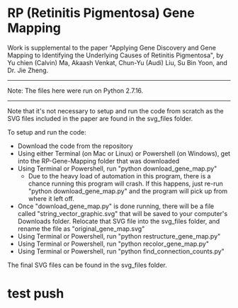 # RP (Retinitis Pigmentosa) Gene Mapping
Work is supplemental to the paper "Applying Gene Discovery and Gene Mapping to Identifying the Underlying Causes of Retinitis Pigmentosa", by Yu chien (Calvin) Ma, Akaash Venkat, Chun-Yu (Audi) Liu, Su Bin Yoon, and Dr. Jie Zheng.

- - - -

Note: The files here were run on Python 2.7.16.

- - - -

Note that it's not necessary to setup and run the code from scratch as the SVG files included in the paper are found in the svg_files folder.


To setup and run the code:

* Download the code from the repository
* Using either Terminal (on Mac or Linux) or Powershell (on Windows), get into the RP-Gene-Mapping folder that was downloaded
* Using Terminal or Powershell, run "python download_gene_map.py"
    * Due to the heavy load of automation in this program, there is a chance running this program will crash. If this happens, just re-run "python download_gene_map.py" and the program will pick up from where it left off.
* Once "download_gene_map.py" is done running, there will be a file called "string_vector_graphic.svg" that will be saved to your computer's Downloads folder. Relocate that SVG file into the svg_files folder, and rename the file as "original_gene_map.svg"
* Using Terminal or Powershell, run "python restructure_gene_map.py"
* Using Terminal or Powershell, run "python recolor_gene_map.py"
* Using Terminal or Powershell, run "python find_connection_counts.py"

The final SVG files can be found in the svg_files folder.

# test push